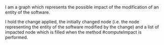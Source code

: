 I am a graph which represents the possible impact of the modification of an entity of the software.

I hold the change applied, the initially changed node (i.e. the node representing the entity of the software modified by the change) and a list of impacted node which is filled when the method #computeImpact is performed.